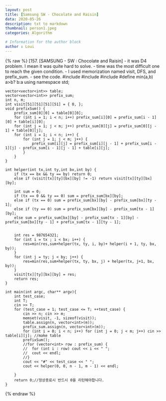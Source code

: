 ```yaml
---
layout: post
title: [Samsung SW - Chocolate and Raisin]
data: 2020-05-26
description: txt to markdown
thumbnail: person1.jpeg
categories: Algorithm

# Information for the author block
author : Loui
---
```


{% raw %}
	﻿[157. [SAMSUNG - SW : Chocolate and Raisin]
	- it was D4 problem. I mean it was quite hard to solve.
	- time was the most difficult one to reach the given condition.
	- I used memorization named visit, DFS, and prefix_sum.
	- see the code.
	#include<iostream>
	#include<vector>
	#include<cstring>
	#define min(a,b) a>b? b:a
	using namespace std;
	
	vector<vector<int>> table;
	vector<vector<int>> prefix_sum;
	int n, m;
	int visit[51][51][51][51] = { 0, };
	void prefixSum() {
		prefix_sum[0][0] = table[0][0];
		for (int i = 1; i < n; i++) prefix_sum[i][0] = prefix_sum[i - 1][0] + table[i][0];
		for (int j = 1; j < m; j++) prefix_sum[0][j] = prefix_sum[0][j - 1] + table[0][j];
		for (int i = 1; i < n; i++) {
			for (int j = 1; j < m; j++) {
				prefix_sum[i][j] = prefix_sum[i][j - 1] + prefix_sum[i - 1][j] - prefix_sum[i - 1][j - 1] + table[i][j];
			}
		}
	}
	
	int helper(int tx,int ty,int bx,int by) {
		if (tx == bx && ty == by) return 0;
		else if (visit[tx][ty][bx][by] != -1) return visit[tx][ty][bx][by];
	
		int sum = 0;
		if (tx == 0 && ty == 0) sum = prefix_sum[bx][by];
		else if (tx == 0) sum = prefix_sum[bx][by] - prefix_sum[bx][ty - 1];
		else if (ty == 0) sum = prefix_sum[bx][by] - prefix_sum[tx - 1][by];
		else sum = prefix_sum[bx][by] - prefix_sum[tx - 1][by] - prefix_sum[bx][ty - 1] + prefix_sum[tx - 1][ty - 1];
		
		
		int res = 987654321;
		for (int i = tx ; i < bx; i++) {
			res=min(res,sum+helper(tx, ty, i, by)+ helper(i + 1, ty, bx, by));
		}
		for (int j = ty; j < by; j++) {
			res=min(res,sum+helper(tx, ty, bx, j) + helper(tx, j+1, bx, by));
		}
		visit[tx][ty][bx][by] = res;
		return res;
	}
	
	int main(int argc, char** argv){
		int test_case;
		int T;
		cin >> T;
		for (test_case = 1; test_case <= T; ++test_case) {
			cin >> n; cin >> m;
			memset(visit, -1, sizeof(visit));
			table.assign(n, vector<int>(m));
			prefix_sum.assign(n, vector<int>(m));
			for (int i = 0; i < n; i++) for (int j = 0; j < m; j++) cin >> table[i][j]; //make table
			prefixSum();
			//for (vector<int> row : prefix_sum) {
			//	for (int i : row) cout << i << " ";
			//	cout << endl;
			//}
			cout << "#" << test_case << " ";
			cout << helper(0, 0, n - 1, m - 1) << endl;
			
		}
		return 0;//정상종료시 반드시 0을 리턴해야합니다.
	}
	
	
{% endraw %}
